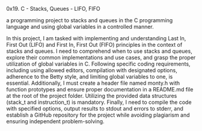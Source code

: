 0x19. C - Stacks, Queues - LIFO, FIFO

a programming project to stacks and queues in the C programming language and using global variables in a controlled manner.

In this project, I am tasked with implementing and understanding Last In, First Out (LIFO) and First In, First Out (FIFO) principles in the context of stacks and queues. I need to comprehend when to use stacks and queues, explore their common implementations and use cases, and grasp the proper utilization of global variables in C. Following specific coding requirements, including using allowed editors, compilation with designated options, adherence to the Betty style, and limiting global variables to one, is essential. Additionally, I must create a header file named monty.h with function prototypes and ensure proper documentation in a README.md file at the root of the project folder. Utilizing the provided data structures (stack_t and instruction_t) is mandatory. Finally, I need to compile the code with specified options, output results to stdout and errors to stderr, and establish a GitHub repository for the project while avoiding plagiarism and ensuring independent problem-solving.
